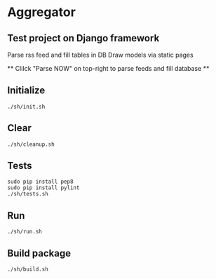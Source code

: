 # Aggregator
## Test project on Django framework

Parse rss feed and fill tables in DB
Draw models via static pages

** CliIck "Parse NOW" on top-right to parse feeds and fill database **

## Initialize
```
./sh/init.sh
```

## Clear
```
./sh/cleanup.sh
```

## Tests
```
sudo pip install pep8
sudo pip install pylint
./sh/tests.sh
```

## Run
```
./sh/run.sh
```

## Build package
```
./sh/build.sh
```
